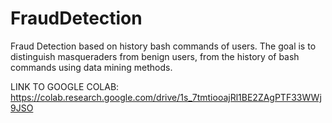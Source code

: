 # FraudDetection
Fraud Detection based on history bash commands of users. The goal is to distinguish masqueraders from benign users, from the history of bash commands using data mining methods.

LINK TO GOOGLE COLAB: 
https://colab.research.google.com/drive/1s_7tmtiooajRl1BE2ZAgPTF33WWj9JSO

